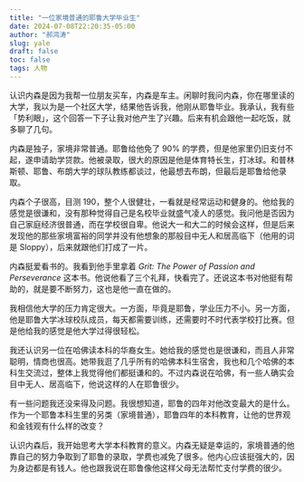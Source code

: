 ```yaml
---
title: "一位家境普通的耶鲁大学毕业生"
date: 2024-07-08T22:20:35-05:00
author: "郝鸿涛"
slug: yale
draft: false
toc: false
tags: 人物
---
```

认识内森是因为我帮一位朋友买车，内森是车主。闲聊时我问内森，你在哪里读的大学，我以为是一个社区大学，结果他告诉我，他刚从耶鲁毕业。我承认，我有些「势利眼」，这个回答一下子让我对他产生了兴趣。后来有机会跟他一起吃饭，就多聊了几句。

内森是独子，家境非常普通。耶鲁给他免了 90% 的学费，但是他家里仍旧支付不起，遂申请助学贷款。他被录取，很大的原因是他是体育特长生，打冰球。和普林斯顿、耶鲁、布朗大学的球队教练都谈过，他最想去布朗，但最后是耶鲁给他录取。

内森个子很高，目测 190，整个人很健壮，一看就是经常运动和健身的。他给我的感觉是很谦和，没有那种觉得自己是名校毕业就盛气凌人的感觉。我问他是否因为自己家庭经济很普通，而在学校很自卑。他说大一和大二的时候会这样，但是后来发现他的那些家境富裕的同学并没有他想象的那般目中无人和居高临下（他用的词是 Sloppy），后来就跟他们打成了一片。

内森挺爱看书的。我看到他手里拿着 *Grit: The Power of Passion and Perseverance* 这本书。他说他看了三个礼拜，快看完了。还说这本书对他挺有帮助的，就是要不断努力，这也是他一直在做的。

我相信他大学的压力肯定很大。一方面，毕竟是耶鲁，学业压力不小。另一方面，他是耶鲁大学冰球校队成员，每天都需要训练，还需要时不时代表学校打比赛。但是他给我的感觉是他大学过得很轻松。

我还认识另一位在哈佛读本科的华裔女生。她给我的感觉也是很谦和，而且人非常聪明，情商也很高。她带我逛了几乎所有的哈佛本科生宿舍，我也和几个哈佛的本科生交流过，整体上我觉得他们都挺谦和的。不过内森说在哈佛，有一些人确实会目中无人、居高临下，他说这样的人在耶鲁很少。

有一些问题我还没来得及问题。我很想知道，耶鲁的四年对他改变最大的是什么。作为一个耶鲁本科生里的另类（家境普通），耶鲁四年的本科教育，让他的世界观和金钱观有什么样的改变？

认识内森后，我开始思考大学本科教育的意义。内森无疑是幸运的，家境普通的他靠自己的努力争取到了耶鲁的录取，学费也减免了很多。他内心应该挺强大的，因为身边都是有钱人。他也跟我说在耶鲁像他这样父母无法帮忙支付学费的很少。

